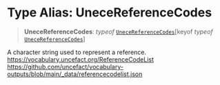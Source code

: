 # Type Alias: UneceReferenceCodes

> **UneceReferenceCodes**: *typeof* [`UneceReferenceCodes`](../variables/UneceReferenceCodes.md)\[keyof *typeof* [`UneceReferenceCodes`](../variables/UneceReferenceCodes.md)\]

A character string used to represent a reference.
https://vocabulary.uncefact.org/ReferenceCodeList
https://github.com/uncefact/vocabulary-outputs/blob/main/_data/referencecodelist.json
